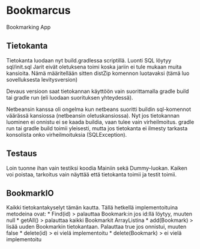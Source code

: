 # Bookmarcus
Bookmarking App


## Tietokanta
Tietokanta luodaan nyt build.gradlessa scriptillä. Luonti SQL löytyy sql/init.sql
Jarit eivät oletuksena toimi koska jariin ei tule mukaan muita kansioita.
Nämä määritellään sitten distZip komennon luotavaksi (tämä luo sovelluksesta levitysversion)

Devaus versioon saat tietokannan käyttöön vain suorittamalla gradle build tai gradle run (eli luodaan suorituksen yhteydessä).

Netbeansin kanssa oli ongelma kun netbeans suoritti buildin sql-komennot väärässä kansiossa (netbeansin oletuskansiossa). Nyt jos tietokannan luominen ei onnistu ei se kaada buildia, vaan tulee vain virheilmoitus. gradle run tai gradle build toimii yleisesti, mutta jos tietokanta ei ilmesty tarkasta konsolista onko virheilmoituksia (SQLException).

## Testaus
Loin tuonne ihan vain testiksi koodia Mainiin sekä Dummy-luokan. Kaiken voi poistaa, tarkoitus vain
näyttää että tietokanta toimii ja testit toimii.

## BookmarkIO
Kaikki tietokantakyselyt tämän kautta. Tällä hetkellä implementoituina metodeina ovat: 
    * Find(id) > palauttaa Bookmark:in jos id:llä löytyy, muuten null
    * getAll() > palauttaa kaikki Bookmarkit ArrayListina
    * add(Bookmark) > lisää uuden Bookmarkin tietokantaan. Palauttaa true jos onnistui, muuten false
    * delete(id) > ei vielä implementoitu
    * delete(Bookmark) > ei vielä implementoitu
